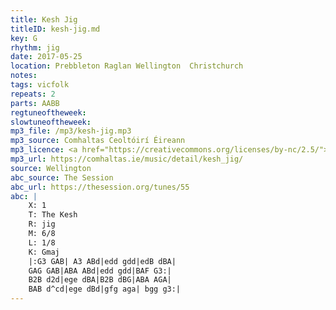 ```yaml
---
title: Kesh Jig
titleID: kesh-jig.md
key: G
rhythm: jig
date: 2017-05-25
location: Prebbleton Raglan Wellington  Christchurch
notes:
tags: vicfolk
repeats: 2 
parts: AABB 
regtuneoftheweek:
slowtuneoftheweek:
mp3_file: /mp3/kesh-jig.mp3
mp3_source: Comhaltas Ceoltóirí Éireann
mp3_licence: <a href="https://creativecommons.org/licenses/by-nc/2.5/">CC-BY-NC-2.5</a>
mp3_url: https://comhaltas.ie/music/detail/kesh_jig/
source: Wellington
abc_source: The Session
abc_url: https://thesession.org/tunes/55
abc: |
    X: 1
    T: The Kesh
    R: jig
    M: 6/8
    L: 1/8
    K: Gmaj
    |:G3 GAB| A3 ABd|edd gdd|edB dBA|
    GAG GAB|ABA ABd|edd gdd|BAF G3:|
    B2B d2d|ege dBA|B2B dBG|ABA AGA|
    BAB d^cd|ege dBd|gfg aga| bgg g3:|
---
```

